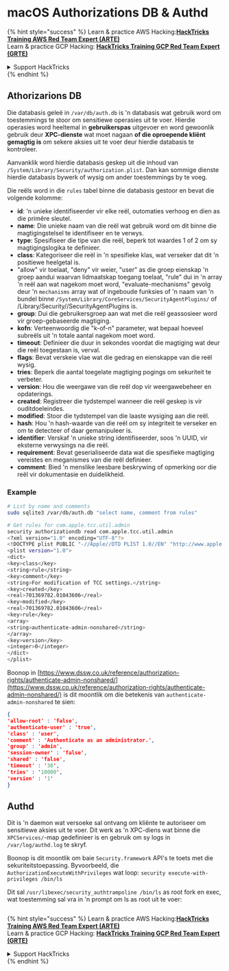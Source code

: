 # macOS Authorizations DB & Authd



{% hint style="success" %}
Learn & practice AWS Hacking:<img src="../../../.gitbook/assets/arte.png" alt="" data-size="line">[**HackTricks Training AWS Red Team Expert (ARTE)**](https://training.hacktricks.xyz/courses/arte)<img src="../../../.gitbook/assets/arte.png" alt="" data-size="line">\
Learn & practice GCP Hacking: <img src="../../../.gitbook/assets/grte.png" alt="" data-size="line">[**HackTricks Training GCP Red Team Expert (GRTE)**<img src="../../../.gitbook/assets/grte.png" alt="" data-size="line">](https://training.hacktricks.xyz/courses/grte)

<details>

<summary>Support HackTricks</summary>

* Check the [**subscription plans**](https://github.com/sponsors/carlospolop)!
* **Join the** 💬 [**Discord group**](https://discord.gg/hRep4RUj7f) or the [**telegram group**](https://t.me/peass) or **follow** us on **Twitter** 🐦 [**@hacktricks\_live**](https://twitter.com/hacktricks\_live)**.**
* **Share hacking tricks by submitting PRs to the** [**HackTricks**](https://github.com/carlospolop/hacktricks) and [**HackTricks Cloud**](https://github.com/carlospolop/hacktricks-cloud) github repos.

</details>
{% endhint %}

## **Athorizarions DB**

Die databasis geleë in `/var/db/auth.db` is 'n databasis wat gebruik word om toestemmings te stoor om sensitiewe operasies uit te voer. Hierdie operasies word heeltemal in **gebruikerspas** uitgevoer en word gewoonlik gebruik deur **XPC-dienste** wat moet nagaan **of die oproepende kliënt gemagtig is** om sekere aksies uit te voer deur hierdie databasis te kontroleer.

Aanvanklik word hierdie databasis geskep uit die inhoud van `/System/Library/Security/authorization.plist`. Dan kan sommige dienste hierdie databasis bywerk of wysig om ander toestemmings by te voeg.

Die reëls word in die `rules` tabel binne die databasis gestoor en bevat die volgende kolomme:

* **id**: 'n unieke identifiseerder vir elke reël, outomaties verhoog en dien as die primêre sleutel.
* **name**: Die unieke naam van die reël wat gebruik word om dit binne die magtigingstelsel te identifiseer en te verwys.
* **type**: Spesifiseer die tipe van die reël, beperk tot waardes 1 of 2 om sy magtigingslogika te definieer.
* **class**: Kategoriseer die reël in 'n spesifieke klas, wat verseker dat dit 'n positiewe heelgetal is.
* "allow" vir toelaat, "deny" vir weier, "user" as die groep eienskap 'n groep aandui waarvan lidmaatskap toegang toelaat, "rule" dui in 'n array 'n reël aan wat nagekom moet word, "evaluate-mechanisms" gevolg deur 'n `mechanisms` array wat of ingeboude funksies of 'n naam van 'n bundel binne `/System/Library/CoreServices/SecurityAgentPlugins/` of /Library/Security//SecurityAgentPlugins is.
* **group**: Dui die gebruikersgroep aan wat met die reël geassosieer word vir groep-gebaseerde magtiging.
* **kofn**: Verteenwoordig die "k-of-n" parameter, wat bepaal hoeveel subreëls uit 'n totale aantal nagekom moet word.
* **timeout**: Definieer die duur in sekondes voordat die magtiging wat deur die reël toegestaan is, verval.
* **flags**: Bevat verskeie vlae wat die gedrag en eienskappe van die reël wysig.
* **tries**: Beperk die aantal toegelate magtiging pogings om sekuriteit te verbeter.
* **version**: Hou die weergawe van die reël dop vir weergawebeheer en opdaterings.
* **created**: Registreer die tydstempel wanneer die reël geskep is vir ouditdoeleindes.
* **modified**: Stoor die tydstempel van die laaste wysiging aan die reël.
* **hash**: Hou 'n hash-waarde van die reël om sy integriteit te verseker en om te detecteer of daar gemanipuleer is.
* **identifier**: Verskaf 'n unieke string identifiseerder, soos 'n UUID, vir eksterne verwysings na die reël.
* **requirement**: Bevat geserialiseerde data wat die spesifieke magtiging vereistes en meganismes van die reël definieer.
* **comment**: Bied 'n menslike leesbare beskrywing of opmerking oor die reël vir dokumentasie en duidelikheid.

### Example
```bash
# List by name and comments
sudo sqlite3 /var/db/auth.db "select name, comment from rules"

# Get rules for com.apple.tcc.util.admin
security authorizationdb read com.apple.tcc.util.admin
<?xml version="1.0" encoding="UTF-8"?>
<!DOCTYPE plist PUBLIC "-//Apple//DTD PLIST 1.0//EN" "http://www.apple.com/DTDs/PropertyList-1.0.dtd">
<plist version="1.0">
<dict>
<key>class</key>
<string>rule</string>
<key>comment</key>
<string>For modification of TCC settings.</string>
<key>created</key>
<real>701369782.01043606</real>
<key>modified</key>
<real>701369782.01043606</real>
<key>rule</key>
<array>
<string>authenticate-admin-nonshared</string>
</array>
<key>version</key>
<integer>0</integer>
</dict>
</plist>
```
Boonop in [https://www.dssw.co.uk/reference/authorization-rights/authenticate-admin-nonshared/](https://www.dssw.co.uk/reference/authorization-rights/authenticate-admin-nonshared/) is dit moontlik om die betekenis van `authenticate-admin-nonshared` te sien:
```json
{
'allow-root' : 'false',
'authenticate-user' : 'true',
'class' : 'user',
'comment' : 'Authenticate as an administrator.',
'group' : 'admin',
'session-owner' : 'false',
'shared' : 'false',
'timeout' : '30',
'tries' : '10000',
'version' : '1'
}
```
## Authd

Dit is 'n daemon wat versoeke sal ontvang om kliënte te autoriseer om sensitiewe aksies uit te voer. Dit werk as 'n XPC-diens wat binne die `XPCServices/`-map gedefinieer is en gebruik om sy logs in `/var/log/authd.log` te skryf.

Boonop is dit moontlik om baie `Security.framework` API's te toets met die sekuriteitstoepassing. Byvoorbeeld, die `AuthorizationExecuteWithPrivileges` wat loop: `security execute-with-privileges /bin/ls`

Dit sal `/usr/libexec/security_authtrampoline /bin/ls` as root fork en exec, wat toestemming sal vra in 'n prompt om ls as root uit te voer:

<figure><img src="../../../.gitbook/assets/image (10).png" alt=""><figcaption></figcaption></figure>

{% hint style="success" %}
Learn & practice AWS Hacking:<img src="../../../.gitbook/assets/arte.png" alt="" data-size="line">[**HackTricks Training AWS Red Team Expert (ARTE)**](https://training.hacktricks.xyz/courses/arte)<img src="../../../.gitbook/assets/arte.png" alt="" data-size="line">\
Learn & practice GCP Hacking: <img src="../../../.gitbook/assets/grte.png" alt="" data-size="line">[**HackTricks Training GCP Red Team Expert (GRTE)**<img src="../../../.gitbook/assets/grte.png" alt="" data-size="line">](https://training.hacktricks.xyz/courses/grte)

<details>

<summary>Support HackTricks</summary>

* Check the [**subscription plans**](https://github.com/sponsors/carlospolop)!
* **Join the** 💬 [**Discord group**](https://discord.gg/hRep4RUj7f) or the [**telegram group**](https://t.me/peass) or **follow** us on **Twitter** 🐦 [**@hacktricks\_live**](https://twitter.com/hacktricks\_live)**.**
* **Share hacking tricks by submitting PRs to the** [**HackTricks**](https://github.com/carlospolop/hacktricks) and [**HackTricks Cloud**](https://github.com/carlospolop/hacktricks-cloud) github repos.

</details>
{% endhint %}
